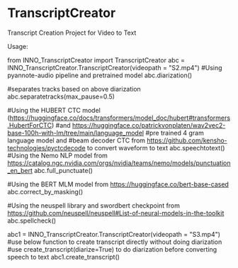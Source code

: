 # TranscriptCreator
Transcript Creation Project for Video to Text


Usage:


from INNO_TranscriptCreator import TranscriptCreator
abc = INNO_TranscriptCreator.TranscriptCreator(videopath = "S2.mp4")
#Using pyannote-audio pipeline and pretrained model
abc.diarization()

#separates tracks based on above diarization
abc.separatetracks(max_pause=0.5)

#Using the HUBERT CTC model (https://huggingface.co/docs/transformers/model_doc/hubert#transformers.HubertForCTC)
#and https://huggingface.co/patrickvonplaten/wav2vec2-base-100h-with-lm/tree/main/language_model 
#pre trained 4 gram language model and 
#beam decoder CTC from https://github.com/kensho-technologies/pyctcdecode to convert waveform to text
abc.speechtotext()
#Using the Nemo NLP model from https://catalog.ngc.nvidia.com/orgs/nvidia/teams/nemo/models/punctuation_en_bert
abc.full_punctuate()

#Using the BERT MLM model from https://huggingface.co/bert-base-cased
abc.correct_by_masking()

#Using the neuspell library and swordbert checkpoint from https://github.com/neuspell/neuspell#List-of-neural-models-in-the-toolkit
abc.spellcheck()

abc1 = INNO_TranscriptCreator.TranscriptCreator(videopath = "S3.mp4")
#use below function to create transcript directly without doing diarization
#use create_transcript(diarize=True) to do diarization before converting speech to text
abc1.create_transcript()

